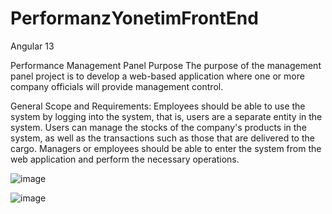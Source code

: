 # PerformanzYonetimFrontEnd
Angular 13 


Performance Management Panel
Purpose The purpose of the management panel project is to develop a web-based application where one or more company officials will provide management control.

General Scope and Requirements:
Employees should be able to use the system by logging into the system, that is, users are a separate entity in the system. Users can manage the stocks of the company's products in the system, as well as the transactions such as those that are delivered to the cargo. Managers or employees should be able to enter the system from the web application and perform the necessary operations.




![image](https://user-images.githubusercontent.com/85437211/196984679-8ac258fb-1898-458c-8b54-3f9175e23b7d.png)

![image](https://user-images.githubusercontent.com/85437211/196985421-f6778d56-f401-41a0-8a52-6991a4bcb713.png)
